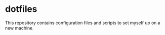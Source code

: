 # dotfiles
This repository contains configuration files and scripts to set myself up on a new machine.
